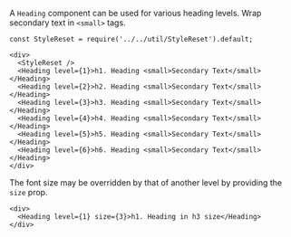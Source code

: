 A `Heading` component can be used for various heading levels. Wrap secondary text in `<small>` tags.

```
const StyleReset = require('../../util/StyleReset').default;

<div>
  <StyleReset />
  <Heading level={1}>h1. Heading <small>Secondary Text</small></Heading>
  <Heading level={2}>h2. Heading <small>Secondary Text</small></Heading>
  <Heading level={3}>h3. Heading <small>Secondary Text</small></Heading>
  <Heading level={4}>h4. Heading <small>Secondary Text</small></Heading>
  <Heading level={5}>h5. Heading <small>Secondary Text</small></Heading>
  <Heading level={6}>h6. Heading <small>Secondary Text</small></Heading>
</div>
```

The font size may be overridden by that of another level by providing the `size` prop.

```
<div>
  <Heading level={1} size={3}>h1. Heading in h3 size</Heading>
</div>
```
